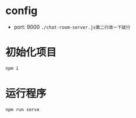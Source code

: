 # config
- port: 9000
```./chat-room-server.js第二行改一下就行```

# 初始化项目
```cmd
npm i
```

# 运行程序
```cmd
npm run serve
```